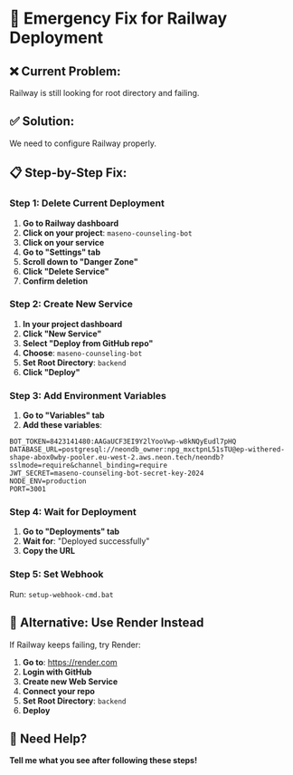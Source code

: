 # 🚨 Emergency Fix for Railway Deployment

## ❌ Current Problem:
Railway is still looking for root directory and failing.

## ✅ Solution:
We need to configure Railway properly.

## 📋 Step-by-Step Fix:

### Step 1: Delete Current Deployment
1. **Go to Railway dashboard**
2. **Click on your project**: `maseno-counseling-bot`
3. **Click on your service**
4. **Go to "Settings" tab**
5. **Scroll down to "Danger Zone"**
6. **Click "Delete Service"**
7. **Confirm deletion**

### Step 2: Create New Service
1. **In your project dashboard**
2. **Click "New Service"**
3. **Select "Deploy from GitHub repo"**
4. **Choose**: `maseno-counseling-bot`
5. **Set Root Directory**: `backend`
6. **Click "Deploy"**

### Step 3: Add Environment Variables
1. **Go to "Variables" tab**
2. **Add these variables**:

```
BOT_TOKEN=8423141480:AAGaUCF3EI9Y2lYooVwp-w8kNQyEudl7pHQ
DATABASE_URL=postgresql://neondb_owner:npg_mxctpnL51sTU@ep-withered-shape-abox0wby-pooler.eu-west-2.aws.neon.tech/neondb?sslmode=require&channel_binding=require
JWT_SECRET=maseno-counseling-bot-secret-key-2024
NODE_ENV=production
PORT=3001
```

### Step 4: Wait for Deployment
1. **Go to "Deployments" tab**
2. **Wait for**: "Deployed successfully"
3. **Copy the URL**

### Step 5: Set Webhook
Run: `setup-webhook-cmd.bat`

## 🎯 Alternative: Use Render Instead

If Railway keeps failing, try Render:
1. **Go to**: https://render.com
2. **Login with GitHub**
3. **Create new Web Service**
4. **Connect your repo**
5. **Set Root Directory**: `backend`
6. **Deploy**

## 🔧 Need Help?

**Tell me what you see after following these steps!**
